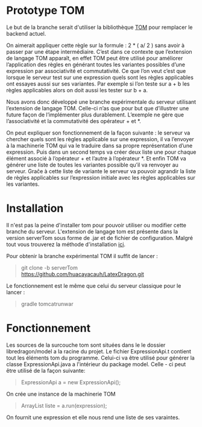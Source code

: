 # Prototype TOM
Le but de la branche serait d'utiliser la bibliothèque [TOM](http://tom.loria.fr/wiki/index.php5/Main_Page) pour remplacer le backend actuel.

On aimerait appliquer cette règle sur la formule : 2 * ( a/ 2 ) sans avoir à passer par une étape intermédiaire. C’est dans ce contexte que l’extension de langage TOM apparaît, en effet TOM peut être utilisé pour améliorer l’application des règles en générant toutes les variantes possibles d’une expression par associativité et commutativité. Ce que l’on veut c’est que lorsque le serveur test sur une expression quels sont les règles applicables ont essayes aussi sur ses variantes. Par exemple si l’on teste sur a + b les règles applicables alors on doit aussi les tester sur b + a.

Nous avons donc développé une branche expérimentale du serveur utilisant l’extension de langage TOM. Celle-ci n’as que pour but que d’illustrer une future façon de l’implémenter plus durablement. L’exemple ne gère que l’associativité et la commutativité des opérateur + et *.

On peut expliquer son fonctionnement de la façon suivante : le serveur va chercher quels sont les règles applicable sur une expression, il va l’envoyer à la machinerie TOM qui va le traduire dans sa propre représentation d’une expression. Puis dans un second temps va créer deux liste une pour chaque élément associé à l’opérateur + et l’autre à l’opérateur *.
Et enfin TOM va générer une liste de toutes les variantes possible qu’il va renvoyer au serveur. Graĉe à cette liste de variante le serveur va pouvoir agrandir la liste de règles applicables sur l’expression initiale avec les règles applicables sur les variantes.

# Installation
Il n'est pas la peine d'installer tom pour pouvoir utiliser ou modifier cette branche du serveur. L'extension de langage tom est présente dans la version serverTom sous forme de .jar et de fichier de configuration.
Malgré tout vous trouverez la méthode d'installation [ici](http://tom.loria.fr/wiki/index.php5/Documentation:Installation).

Pour obtenir la branche expérimental TOM il suffit de lancer : 

> git clone -b serverTom https://github.com/huacayacauh/LatexDragon.git

Le fonctionnement est le même que celui du serveur classique pour le lancer : 

> gradle tomcatrunwar

# Fonctionnement
Les sources de la surcouche tom sont situées dans le le dossier libredragon/model a la racine du projet.
Le fichier ExpressionApi.t contient tout les éléments tom du programme. Celui-ci va être utilisé pour générer la classe ExpressionApi.java a l'intérieur du package model.
Celle - ci peut être utilisé de la façon suivante:
> ExpressionApi a = new ExpressionApi();

On crée une instance de la machinerie TOM
> ArrayList<Expression> liste = a.run(expression);

On fournit une expression et elle nous rend une liste de ses varaintes.